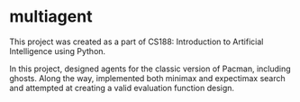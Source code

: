# multiagent

This project was created as a part of CS188: Introduction to Artificial Intelligence using Python.

In this project, designed agents for the classic version of Pacman, including ghosts. Along the way, implemented both minimax and expectimax search and attempted at creating a valid evaluation function design.
